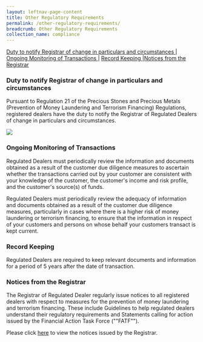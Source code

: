 ```yaml
---
layout: leftnav-page-content
title: Other Regulatory Requirements
permalink: /other-regulatory-requirements/
breadcrumb: Other Regulatory Requirements
collection_name: compliance
---
```


<a href="#Duty to notify Registrar of change in particulars and circumstances">Duty to notify Registrar of change in particulars and circumstances </a> | <a href="#Ongoing Monitoring of Transactions">Ongoing Monitoring of Transactions </a> | <a href="#Record Keeping">Record Keeping </a> |<a href="#Notices from the Registrar">Notices from the Registrar </a>

### <a id="Duty to notify Registrar of change in particulars and circumstances"></a> Duty to notify Registrar of change in particulars and circumstances

Pursuant to Regulation 21 of the Precious Stones and Precious Metals (Prevention of Money Laundering and Terrorism Financing) Regulations, registered dealers have the duty to notify the Registrar of Regulated Dealers of change in particulars and circumstances.

<a href="/images/Duty to Notify Registrar of Change in Particulars and Circumstances table_20191215.pdf"><img src="/images/Duty to Notify Registrar of Change in Particulars and Circumstances table_20191215.png"></a>

### <a id="Ongoing Monitoring of Transactions"></a> Ongoing Monitoring of Transactions

Regulated Dealers must periodically review the information and documents obtained as a result of the customer due diligence measures to ascertain whether the transactions carried out by your customer are consistent with your knowledge of the customer, the customer's income and risk profile, and the customer's source(s) of funds.

Regulated Dealers must periodically review the adequacy of information and documents obtained as a result of the customer due diligence measures, particularly in cases where there is a higher risk of money laundering or terrorism financing, to ensure that the information in respect of your customers and persons on whose behalf your customers transact is kept current.


### <a id="Record Keeping"></a> Record Keeping

Regulated Dealers are required to keep relevant documents and information for a period of 5 years after the date of transaction.

### <a id="Notices from the Registrar"></a> Notices from the Registrar

The Registrar of Regulated Dealer regularly issue notices to all registered dealers with respect to measures for the prevention of money laundering and terrorism financing. These include Guidelines to help regulated dealers understand their regulatory requirements and Statements calling for action issued by the Financial Action Task Force (""FATF"").

Please click [here](/news/notices/) to view the notices issued by the Registrar.

